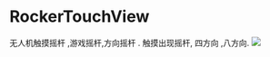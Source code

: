 # RockerTouchView
无人机触摸摇杆  ,游戏摇杆,方向摇杆 . 触摸出现摇杆, 四方向 ,八方向. 
 ![](https://github.com/kjergit/RockerTouchView/blob/master/demo.gif?raw=true) 
